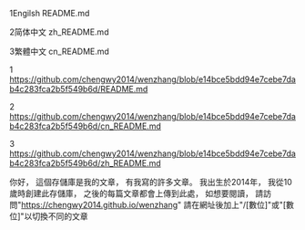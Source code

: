 1Engilsh README.md

2简体中文 zh_README.md

3繁體中文 cn_README.md

1 https://github.com/chengwy2014/wenzhang/blob/e14bce5bdd94e7cebe7dab4c283fca2b5f549b6d/README.md

2 https://github.com/chengwy2014/wenzhang/blob/e14bce5bdd94e7cebe7dab4c283fca2b5f549b6d/cn_README.md

3 https://github.com/chengwy2014/wenzhang/blob/e14bce5bdd94e7cebe7dab4c283fca2b5f549b6d/zh_README.md



你好，
這個存儲庫是我的文章，
有我寫的許多文章。
我出生於2014年，
我從10歲時創建此存儲庫，
之後的每篇文章都會上傳到此處，
如想要閱讀，
請訪問"https://chengwy2014.github.io/wenzhang"
請在網址後加上"/[數位]"或"[數位]"以切換不同的文章

